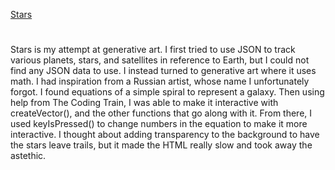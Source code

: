 [Stars](https://theoneandonlystack.github.io/Vu_Stack_ART2210//Projects/GenerativeArt/p5/Stars.html)

# 

Stars is my attempt at generative art. I first tried to use JSON to track various planets, stars, and satellites in reference to Earth, but I could not find any JSON data to use. I instead turned to generative art where it uses math. 
I had inspiration from a Russian artist, whose name I unfortunately forgot. 
I found equations of a simple spiral to represent a galaxy. Then using help from The Coding Train, I was able to make it interactive with createVector(), and the other functions that go along with it. From there, I used keyIsPressed() to change numbers in the equation to make it more interactive. I thought about adding transparency to the background to have the stars leave trails, but it made the HTML really slow and took away the astethic. 

